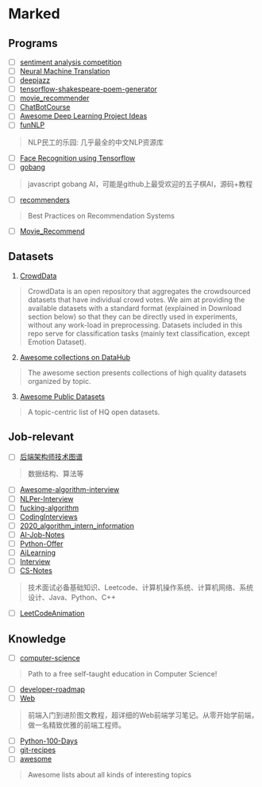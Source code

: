 # Marked

## Programs
- [ ] [sentiment analysis competition](https://www.kaggle.com/c/tweet-sentiment-extraction/overview)
- [ ] [Neural Machine Translation](https://github.com/tensorflow/nmt)
- [ ] [deepjazz](https://github.com/jisungk/deepjazz)
- [ ] [tensorflow-shakespeare-poem-generator](https://github.com/burliEnterprises/tensorflow-shakespeare-poem-generator)
- [ ] [movie_recommender](https://github.com/chengstone/movie_recommender)
- [ ] [ChatBotCourse](https://github.com/lcdevelop/ChatBotCourse)
- [ ] [Awesome Deep Learning Project Ideas](https://github.com/NirantK/awesome-project-ideas)
- [ ] [funNLP](https://github.com/fighting41love/funNLP)
> NLP民工的乐园: 几乎最全的中文NLP资源库
- [ ] [Face Recognition using Tensorflow](https://github.com/davidsandberg/facenet)
- [ ] [gobang](https://github.com/lihongxun945/gobang)
> javascript gobang AI，可能是github上最受欢迎的五子棋AI，源码+教程
- [ ] [recommenders](https://github.com/microsoft/recommenders)
> Best Practices on Recommendation Systems
- [ ] [Movie_Recommend](https://github.com/LuckyZXL2016/Movie_Recommend)



## Datasets
1. [CrowdData](https://github.com/TrentoCrowdAI/crowdsourced-datasets)
> CrowdData is an open repository that aggregates the crowdsourced datasets that have individual crowd votes. We aim at providing the available datasets with a standard format (explained in Download section below) so that they can be directly used in experiments, without any work-load in preprocessing. Datasets included in this repo serve for classification tasks (mainly text classification, except Emotion Dataset). 

2. [Awesome collections on DataHub](https://github.com/datasets/awesome-data)
> The awesome section presents collections of high quality datasets organized by topic.

3. [Awesome Public Datasets](https://github.com/awesomedata/awesome-public-datasets)
> A topic-centric list of HQ open datasets.



## Job-relevant
- [ ] [后端架构师技术图谱](https://github.com/xingshaocheng/architect-awesome)
> 数据结构、算法等
- [ ] [Awesome-algorithm-interview](https://github.com/lcylmhlcy/Awesome-algorithm-interview)
- [ ] [NLPer-Interview](https://github.com/songyingxin/NLPer-Interview)
- [ ] [fucking-algorithm](https://github.com/labuladong/fucking-algorithm)
- [ ] [CodingInterviews](https://github.com/gatieme/CodingInterviews)
- [ ] [2020_algorithm_intern_information](https://github.com/HarleysZhang/2020_algorithm_intern_information)
- [ ] [AI-Job-Notes](https://github.com/amusi/AI-Job-Notes)
- [ ] [Python-Offer](https://github.com/JushuangQiao/Python-Offer)
- [ ] [AiLearning](https://github.com/apachecn/AiLearning)
- [ ] [Interview](https://github.com/apachecn/Interview)
- [ ] [CS-Notes](https://github.com/CyC2018/CS-Notes)
> 技术面试必备基础知识、Leetcode、计算机操作系统、计算机网络、系统设计、Java、Python、C++
- [ ] [LeetCodeAnimation](https://github.com/MisterBooo/LeetCodeAnimation)


## Knowledge
- [ ] [computer-science](https://github.com/ossu/computer-science)
> Path to a free self-taught education in Computer Science!
- [ ] [developer-roadmap](https://github.com/kamranahmedse/developer-roadmap)
- [ ] [Web](https://github.com/qianguyihao/Web)
> 前端入门到进阶图文教程，超详细的Web前端学习笔记。从零开始学前端，做一名精致优雅的前端工程师。
- [ ] [Python-100-Days](https://github.com/jackfrued/Python-100-Days)
- [ ] [git-recipes](https://github.com/geeeeeeeeek/git-recipes)
- [ ] [awesome](https://github.com/sindresorhus/awesome)
> Awesome lists about all kinds of interesting topics
